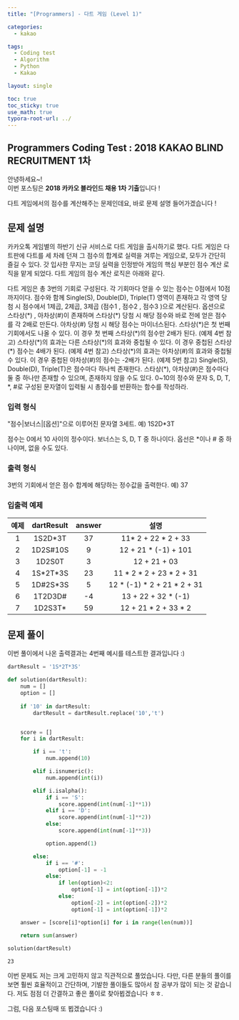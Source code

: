 ```yaml
---
title: "[Programmers] - 다트 게임 (Level 1)"

categories:
  - kakao

tags:
  - Coding test
  - Algorithm
  - Python
  - Kakao

layout: single

toc: true
toc_sticky: true
use_math: true
typora-root-url: ../
---
```

## Programmers Coding Test : 2018 KAKAO BLIND RECRUITMENT 1차

안녕하세요~!  
이번 포스팅은 **2018 카카오 블라인드 채용 1차 기출**입니다 !  
  
다트 게임에서의 점수를 계산해주는 문제인데요, 바로 문제 설명 들어가겠습니다 !  

## 문제 설명

카카오톡 게임별의 하반기 신규 서비스로 다트 게임을 출시하기로 했다. 다트 게임은 다트판에 다트를 세 차례 던져 그 점수의 합계로 실력을 겨루는 게임으로, 모두가 간단히 즐길 수 있다.
갓 입사한 무지는 코딩 실력을 인정받아 게임의 핵심 부분인 점수 계산 로직을 맡게 되었다. 다트 게임의 점수 계산 로직은 아래와 같다.

다트 게임은 총 3번의 기회로 구성된다.
각 기회마다 얻을 수 있는 점수는 0점에서 10점까지이다.
점수와 함께 Single(S), Double(D), Triple(T) 영역이 존재하고 각 영역 당첨 시 점수에서 1제곱, 2제곱, 3제곱 (점수1 , 점수2 , 점수3 )으로 계산된다.
옵션으로 스타상(\*) , 아차상(#)이 존재하며 스타상(\*) 당첨 시 해당 점수와 바로 전에 얻은 점수를 각 2배로 만든다. 아차상(\#) 당첨 시 해당 점수는 마이너스된다.
스타상(\*)은 첫 번째 기회에서도 나올 수 있다. 이 경우 첫 번째 스타상(\*)의 점수만 2배가 된다. (예제 4번 참고)
스타상(\*)의 효과는 다른 스타상(\*)의 효과와 중첩될 수 있다. 이 경우 중첩된 스타상(\*) 점수는 4배가 된다. (예제 4번 참고)
스타상(\*)의 효과는 아차상(\#)의 효과와 중첩될 수 있다. 이 경우 중첩된 아차상(\#)의 점수는 -2배가 된다. (예제 5번 참고)
Single(S), Double(D), Triple(T)은 점수마다 하나씩 존재한다.
스타상(\*), 아차상(\#)은 점수마다 둘 중 하나만 존재할 수 있으며, 존재하지 않을 수도 있다.
0~10의 정수와 문자 S, D, T, \*, \#로 구성된 문자열이 입력될 시 총점수를 반환하는 함수를 작성하라.

### 입력 형식
"점수|보너스|[옵션]"으로 이루어진 문자열 3세트.
예) 1S2D*3T

점수는 0에서 10 사이의 정수이다.
보너스는 S, D, T 중 하나이다.
옵선은 \*이나 \# 중 하나이며, 없을 수도 있다.

### 출력 형식
3번의 기회에서 얻은 점수 합계에 해당하는 정수값을 출력한다.
예) 37

### 입출력 예제

|예제|dartResult|answer|설명|
|:---:|:---:|:---:|:---:|
|1|1S2D\*3T|37|11\* 2 + 22 \* 2 + 33|
|2|1D2S\#10S|9|12 + 21 \* (-1) + 101|
|3|1D2S0T|3|12 + 21 + 03|
|4|1S\*2T\*3S|23|11 \* 2 * 2 + 23 \* 2 + 31|
|5|1D\#2S\*3S|5|12 \* (-1) * 2 + 21 * 2 + 31|
|6|1T2D3D\#|-4|13 + 22 + 32 \* (-1)|
|7|1D2S3T\*|59|12 + 21 \* 2 + 33 \* 2|

## 문제 풀이
이번 풀이에서 나온 출력결과는 4번째 예시를 테스트한 결과입니다 :)

```python
dartResult = '1S*2T*3S'

def solution(dartResult):
    num = []
    option = []
    
    if '10' in dartResult:
        dartResult = dartResult.replace('10','t')


    score = []
    for i in dartResult:

        if i == 't':
            num.append(10)

        elif i.isnumeric():
            num.append(int(i))

        elif i.isalpha():
            if i == 'S':
                score.append(int(num[-1]**1))
            elif i == 'D':
                score.append(int(num[-1]**2))
            else:
                score.append(int(num[-1]**3))

            option.append(1)

        else:
            if i == '#':
                option[-1] = -1
            else:
                if len(option)<2:
                    option[-1] = int(option[-1])*2
                else:
                    option[-2] = int(option[-2])*2
                    option[-1] = int(option[-1])*2

    answer = [score[i]*option[i] for i in range(len(num))]

    return sum(answer)
          
solution(dartResult)

```




    23



이번 문제도 저는 크게 고민하지 않고 직관적으로 풀었습니다. 다만, 다른 분들의 풀이를 보면 훨씬 효율적이고 간단하며, 기발한 풀이들도 많아서 참 공부가 많이 되는 것 같습니다. 저도 점점 더 간결하고 좋은 풀이로 찾아뵙겠습니다 ㅎㅎ.

그럼, 다음 포스팅때 또 뵙겠습니다 :)  
